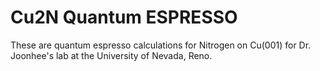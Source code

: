 # Cu2N Quantum ESPRESSO
These are quantum espresso calculations for Nitrogen on Cu(001) for Dr. Joonhee's lab at the University of Nevada, Reno.